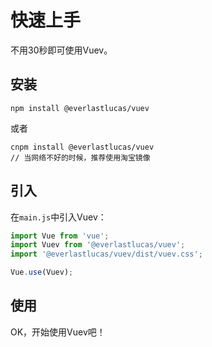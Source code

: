 # 快速上手
不用30秒即可使用Vuev。
## 安装
```
npm install @everlastlucas/vuev
```
或者
```
cnpm install @everlastlucas/vuev
// 当网络不好的时候，推荐使用淘宝镜像
```

## 引入
在`main.js`中引入Vuev：
```javascript
import Vue from 'vue';
import Vuev from '@everlastlucas/vuev';
import '@everlastlucas/vuev/dist/vuev.css';

Vue.use(Vuev);
```

## 使用
OK，开始使用Vuev吧！